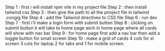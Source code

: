 Step 1 : first i will install npm vite in my project file 
Step 2 : then install tailwind css
Step 3 : then give the path to all the prioject file in tailwind .congig file
Step 4 : add the Tailwind directives to CSS file
Step 6 : run dev
Step 7 : first i'll make a login form with submit button 
Step 8 : clicking on submit button it will take to home page wich in home page where all cards will show with nav bar
Step 9 : for home page first add a nav bar then add a toggle button for small screen 
Step 10 : make a grid of cards 4 cols for xl screen 3 cols for laptop 2 for tabs and 1 for mobile screen.    